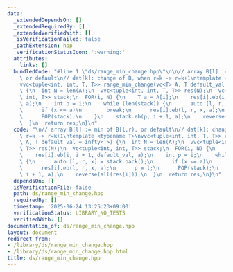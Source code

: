 ```yaml
---
data:
  _extendedDependsOn: []
  _extendedRequiredBy: []
  _extendedVerifiedWith: []
  _isVerificationFailed: false
  _pathExtension: hpp
  _verificationStatusIcon: ':warning:'
  attributes:
    links: []
  bundledCode: "#line 1 \"ds/range_min_change.hpp\"\n\n// array B[l] := min of B[l,r),\
    \ or default\n// dat[k]: change of B, when r=k -> r=k+1\ntemplate <typename T>\n\
    vvc<tuple<int, int, T, T>> range_min_change(vc<T> A, T default_val = infty<T>)\
    \ {\n  int N = len(A);\n  vvc<tuple<int, int, T, T>> res(N);\n  vc<tuple<int,\
    \ int, T>> stack;\n  FOR(i, N) {\n    T a = A[i];\n    res[i].eb(i, i + 1, default_val,\
    \ a);\n    int p = i;\n    while (len(stack)) {\n      auto [l, r, x] = stack.back();\n\
    \      if (x <= a)\n        break;\n      res[i].eb(l, r, x, a);\n      p = l;\n\
    \      POP(stack);\n    }\n    stack.eb(p, i + 1, a);\n    reverse(all(res[i]));\n\
    \  }\n  return res;\n}\n"
  code: "\n// array B[l] := min of B[l,r), or default\n// dat[k]: change of B, when\
    \ r=k -> r=k+1\ntemplate <typename T>\nvvc<tuple<int, int, T, T>> range_min_change(vc<T>\
    \ A, T default_val = infty<T>) {\n  int N = len(A);\n  vvc<tuple<int, int, T,\
    \ T>> res(N);\n  vc<tuple<int, int, T>> stack;\n  FOR(i, N) {\n    T a = A[i];\n\
    \    res[i].eb(i, i + 1, default_val, a);\n    int p = i;\n    while (len(stack))\
    \ {\n      auto [l, r, x] = stack.back();\n      if (x <= a)\n        break;\n\
    \      res[i].eb(l, r, x, a);\n      p = l;\n      POP(stack);\n    }\n    stack.eb(p,\
    \ i + 1, a);\n    reverse(all(res[i]));\n  }\n  return res;\n}\n"
  dependsOn: []
  isVerificationFile: false
  path: ds/range_min_change.hpp
  requiredBy: []
  timestamp: '2025-06-24 13:25:23+09:00'
  verificationStatus: LIBRARY_NO_TESTS
  verifiedWith: []
documentation_of: ds/range_min_change.hpp
layout: document
redirect_from:
- /library/ds/range_min_change.hpp
- /library/ds/range_min_change.hpp.html
title: ds/range_min_change.hpp
---
```

